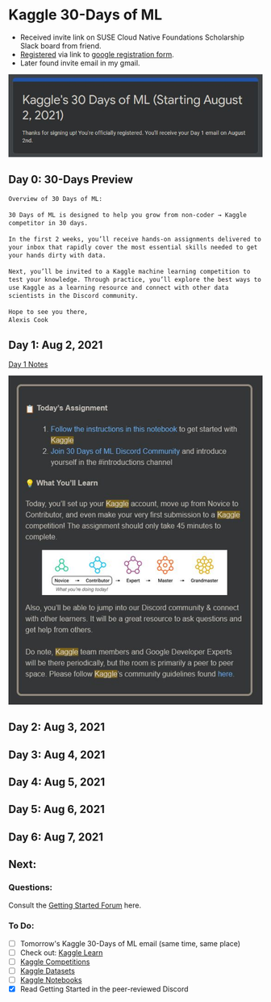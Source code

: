 # Kaggle 30-Days of ML
* Received invite link on SUSE Cloud Native Foundations Scholarship Slack board from friend. 
* [Registered](https://github.com/EO4wellness/T-I-L/blob/main/AI-ML-NLP/Kaggle/Registration.md) via link to [google registration form](https://www.kaggle.com/thirty-days-of-ml?utm_medium=email&utm_source=gamma&utm_campaign=thirty-days-of-ml&utm_content=last-call). 
* Later found invite email in my gmail.  

![Registration](https://github.com/EO4wellness/T-I-L/blob/main/AI-ML-NLP/Kaggle/Images/2021-07-28-registered.jpg)

## Day 0: 30-Days Preview
```
Overview of 30 Days of ML:

30 Days of ML is designed to help you grow from non-coder → Kaggle competitor in 30 days.

In the first 2 weeks, you’ll receive hands-on assignments delivered to your inbox that rapidly cover the most essential skills needed to get your hands dirty with data.

Next, you’ll be invited to a Kaggle machine learning competition to test your knowledge. Through practice, you’ll explore the best ways to use Kaggle as a learning resource and connect with other data scientists in the Discord community.

Hope to see you there,
Alexis Cook 
```

## Day 1: Aug 2, 2021
[Day 1 Notes](https://github.com/EO4wellness/T-I-L/blob/main/AI-ML-NLP/Kaggle/Day1.md)

![Day1-Email-Assingment](https://raw.githubusercontent.com/EO4wellness/T-I-L/main/AI-ML-NLP/Kaggle/Images/Day1-assignment.jpg)


## Day 2: Aug 3, 2021

## Day 3: Aug 4, 2021

## Day 4: Aug 5, 2021

## Day 5: Aug 6, 2021

## Day 6: Aug 7, 2021

## Next: 
### Questions: 
Consult the [Getting Started Forum](https://www.kaggle.com/getting-started) here. 

### To Do: 
- [ ] Tomorrow's Kaggle 30-Days of ML email (same time, same place) 
- [ ] Check out: [Kaggle Learn](https://www.kaggle.com/learn)
- [ ] [Kaggle Competitions](https://www.kaggle.com/competitions)
- [ ] [Kaggle Datasets](https://www.kaggle.com/datasets)
- [ ] [Kaggle Notebooks](https://www.kaggle.com/code)
- [x] Read Getting Started in the peer-reviewed Discord
